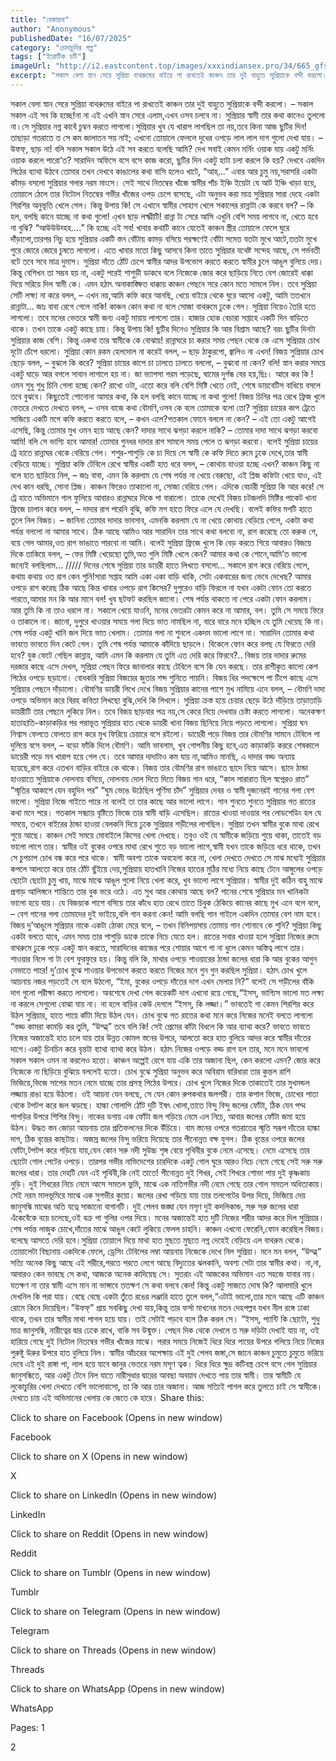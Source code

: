 ```yaml
---
title: "বেকায়দা"
author: "Anonymous"
publishedDate: "16/07/2025"
category: "চোদাচুদির গল্প"
tags: ["ইরোটিক চটি"]
imageUrl: "http://i2.eastcontent.top/images/xxxindiansex.pro/34/665_gfs_posing_for.jpg"
excerpt: "সকাল বেলা স্নান সেরে সুপ্রিয়া বাথরুমের বাইরে পা রাখতেই কাঞ্চন তার দুই বাহুতে সুপ্রিয়াকে বন্দী করলো। – সকাল সকাল এই সব কি হচ্ছে!না না এই এখনি স্নান সেরে এলাম,এখন ওসব চলবে না। সুপ্রিয়ার স্বামী তার কথ..."
---
```


সকাল বেলা স্নান সেরে সুপ্রিয়া বাথরুমের বাইরে পা রাখতেই কাঞ্চন তার দুই বাহুতে সুপ্রিয়াকে বন্দী করলো।
– সকাল সকাল এই সব কি হচ্ছে!না না এই এখনি স্নান সেরে এলাম,এখন ওসব চলবে না।
সুপ্রিয়ার স্বামী তার কথা কানেও তুললো না।সে সুপ্রিয়ার নগ্ন কাধেঁ চুম্বন করতে লাগলো।সুপ্রিয়ার খুব যে খারাপ লাগছিল তা নয়,তবে কিনা আজ ছুটির দিন! তাছাড়া গতরাতে ত সে কম জালাতন সয় নাই; এখনো তোয়ালে ফেললে দুধের ওপড়ে লাল লাল দাগ গুলো দেখা যায়।
– উফফ্, ছাড় না! বলি সকাল সকাল উঠে এই সব করতে বলেছি আমি? দেখ সবাই কেমন মর্নিং ওয়াক যায় একটু মর্নিং ওয়াক করলে পারো’ত? সারাদিন অফিসে বসে বসে কাজ করো, ছুটির দিন একটু হাটা চলা করলে কি হয়? দেখবে একদিন পিঠের ব্যাথা উঠবে তোমার তখন দেখবে কাঙালের কথা বাসি হলেও খাটে, “আহ্…”
এবার আর চুমু নয়,সরাসরি একটা কাঁমড় বসলো সুপ্রিয়ার গলার নরম মাংসে। সেই সাথে নিতম্বের খাঁজে স্বামীর পাঁচ ইঞ্চি ইয়েটা যে আট ইঞ্চি খাড়া হয়ে, তোয়ালে ঠেলে তার নিটোল নিতম্বের গভীর খাঁজের ওপড় চেপে বসেছে, এটা অনুভব করা মাত্র সুপ্রিয়ার সারা দেহে একটা শিরশির অনুভূতি খেলে গেল। কিন্তু উপায় কি! সে এখানে স্বামীর সোহাগ খেলে সকালের রান্নাটা কে করবে বল?
– কি হল, বলছি কানে যাচ্ছে না কথা গুলো! এ্খন ছাড় লক্ষ্মীটি! রান্না টা সেরে আসি এখুনি বেশি সময় লাগবে না, খেতে হবে না বুঝি? “আউউউহ্হহ….” কি হচ্ছে এই সব!
খাবার কথাটি কানে যেতেই কাঞ্চন স্ত্রীর তোয়ালে ফেলে ঘুরে দাঁঁড়ালো,তারপর নিচু হয়ে সুপ্রিয়ার একটি স্তন বোঁটায় কামড় বসিয়ে পরক্ষণেই বোঁটা সমেত যতটা মুখে আটে,ততটা মুখে পুরে জোরে জোরে চুষতে লাগলো। এতে খাবার মতো কিছু আসবে কিনা তাতে সুপ্রিয়ার যথেষ্ট সন্দেহ আছে, সে গর্ভবতী বটে তবে সবে মাত্র দুমাস। সুপ্রিয়া দাঁতে ঠোঁট চেপে স্বামীর আদর উপভোগ করতে করতে স্বামীর চুলে আঙুল বুলিয়ে দেয়। কিন্তু বেশিখন তা সম্ভব হয় না, একটু পরেই শাশুড়ী ডাকবে বলে নিজেকে জোর করে ছাড়িয়ে নিতে বেশ জোরেই ধাক্কা দিয়ে সরিয়ে দিল স্বামী কে। এমন হঠাৎ অনাকাঙ্ক্ষিত ধাক্কায় কাঞ্চন পেছনে সরে কোন মতে সামলে নিল। তবে সুপ্রিয়া সেটি লক্ষ্য না করে বলল,
– এখন নয়,আমি কফি করে আনছি, খেয়ে বাইরে থেকে ঘুরে আসো একটু, আমি ততখনে রান্নাটা… জাঃ বাবা রেগে গেলে নাকি!
কাঞ্চন কোন কথা না বলে সোজা বাথরুমে ঢুকে গেল। সুপ্রিয়া নিয়েও তৈরি হতে লাগলো। তবে মনের ভেতরে স্বামী জন্য একটু মায়ায় লাগলো তার। হাজার হোক বেচারা সপ্তাহে একটি দিন বাড়িতে থাকে। তখন তাকে একটু কাছে চায়। কিন্তু উপায় কি! ছুটির দিনেও সুপ্রিয়ার কি আর বিশ্রাম আছে? বরং ছুটির দিনটা সুপ্রিয়ার কাজ বেশি। কিন্তু একথা তার স্বামীকে কে বোঝায়!
রান্নাঘরে চা করার সময় পেছন থেকে কে এসে সুপ্রিয়ার চোখ দূটো চেঁপে ধরলো। সুপ্রিয়া কোন রকম হেলদোল না করেই বলল,
– ছাড় ঠাকুরপো, জ্বালিও না এখন!
বিজয় সুপ্রিয়ার চোখ ছেড়ে বলল,
– বুঝলে কি করে?
সুপ্রিয়া চায়ের কাপে চা ঢালতে ঢালতে বললো,
– বুঝবো না কেন? বলি! স্নান করার সময়ে একটু ঘাড়ে আর বগলে সাবান লাগালে হয় না। জা ভ্যাপসা গরম পড়েছে, ঘামের দুর্গন্ধ বের হয়,ছিঃ। আরে কর কি ! ওমন শুধু শুধু চিনি গেলা হচ্ছে কেন? রাখো ওটা, এতো করে বলি বেশি মিষ্টি খেতে নেই, শেষে ডায়বেটিস বাধিয়ে বসলে তবে বুঝবে। কিছুতেই শোনোনা আমার কথা, কি হল বলছি কানে যাচ্ছে না কথা গুলো!
বিজয় চিনির পত্র রেখে ফ্রিজ খুলে ভেতরে দেখতে দেখতে বলল,
– ওসব বাজে কথা বৌমণি,ওসব কে বলে তোমাকে বলো তো?
সুপ্রিয়া চায়ের কাপ ট্রেতে সাজিয়ে একটি মগে কফি করতে করতে বলে,
– কখন এলে?গতকাল ফোনে বললে না কেন?
– এই তো একটু আগেই এসেছি, কিন্তু তোমার মুখ ওমন হয়ে আছে কেন? দাদার সাথে ঝগড়া করলে নাকি?
– তোমার দাদা সাথে ঝগড়া করবো আমি! বলি সে ভাগ‍্যি হবে আমার! তোমার গুনধর দাদার রাগ সামলে সময় পেলে ত ঝগড়া করবো।
বলেই সুপ্রিয়া চায়ের ট্রে হাতে রান্নাঘর থেকে বেরিয়ে গেল। শশুর-শাশুড়ি কে চা দিয়ে সে স্বামী কে কফি দিতে রুমে ঢুকে দেখে,তার স্বামী বেড়িয়ে যাচ্ছে। সুপ্রিয়া কফি টেবিলে রেখে স্বামীর একটি হাত ধরে বলল,
– কোথায় যাওয়া হচ্ছে এখন?
কাঞ্চন কিছু না বলে হাত ছাড়িয়ে নিল,
– জাঃ বাবা, এমন কি করলাম যে শেষ পর্যন্ত না খেয়ে বেরুছো, এই প্লিজ কফিটা খেয়ে যাও, এই দেখ কান ধরছি, সোনা প্লিজ।
কাঞ্চন ফিরেও তাকালো না, সোজা বেরিয়ে গেল। এদিকে বেচারী সুপ্রিয়া কি আর করে! সে ট্রে হাতে অভিমানে গাল ফুলিয়ে আবারও রান্নাঘরে দিকে পা বারালো। তাকে দেখেই বিজয় চটজলদি মিষ্টির পাকেট খানা ফ্রিজে চালান করে বলল,
– দাদার রাগ পরেনি বুঝি, কফি মগ হাতে ফিরে এলে যে দেখছি।
বলেই কফির মগটি হাতে তুলে নিল বিজয়।
– জানিনা তোমার দাদার ভাবসাব, এমনকি করলাম যে না খেয়ে কোথায় বেড়িয়ে গেলে, একটা কথা পর্যন্ত বললো না আমার সাথে। ঠিক আছে আমিও আর সারাদিন তার সাথে কথা বলবো না, রাগ করেছে তো করুক গে, বয়ে গেল আমার,ওত রাগ ভাঙাতে পারবো না আমি।
বলেই সুপ্রিয়া ফ্রিজে খুলে কি বেড় করতে গিয়ে আবারও বিজয়ে দিকে তাকিয়ে বলল,
– ফের মিষ্টি খেয়েছো তুমি,অত গুলি মিষ্টি খেলে কেন? আমার কথা কে শোনে,আমি’ত ভালো জন‍্যেই বলছিলাম…
/////
দিনের শেষে সুপ্রিয়া তার ডায়রী হাতে লিখতে বসলো…
সকালে রাগ করে বেরিয়ে গেলে, কথায় কথায় ওত রাগ কেন শুনি!সারা সপ্তাহ আমি একা একা বাড়ি থাকি, সেটা একবারের জন্য ভেবে দেখেছ? আমার ওপড়ে রাগ করেছ ঠিক আছে কিন্ত খাবার ওপড়ে রাগ কিসের? দুপুরেও বাড়ি ফিরলে না যখন একটা ফোন তো করতে পারতে,আমার মন কি আর মানে বল! খুব ছটফট করছিল জানো। শেষ পর্যন্ত থাকতে না পেরে একটা ফোন করলাম। আর তুমি কি না তাও ধরলে না। সকালে খেয়ে যাওনি, মনের ভেতরটা কেমন করে না আমার, বল। তুমি সে সময়ে ফিরে ও তাকালে না। জানো, দুপুরে খাওয়ার সময়ে গলা দিয়ে ভাত নামছিল না, বারে বারে মনে হচ্ছিল যে তুমি খেয়েছ কি না। শেষ পর্যন্ত একটু
খানি জল দিয়ে ভাত খেলাম। তোমার গলা না শুনলে একদম ভালো লাগে না। সারাদিন তোমার কথা ভাবতে ভাবতে দিন কেটে গেল। তুমি শেষ পর্যন্ত আমাকে কাঁদিয়ে ছাড়লে। বিকেলে ফোন করে বলছ যে ফিরতে দেরি হবে? বুক ফেটে গেছিল কান্নায়, আমি এমন কি করলাম যে তুমি এত দেরি করে ফিরবে?..
বিজয় তার দাদার রুমের দরজার কাছে এসে দেখল, সুপ্রিয়া পেছন ফিরে জানালার কাছে টেবিলে বসে কি যেন করছে। তার রাশীকৃত কালো কেশ পিঠের ওপড়ে ছড়ানো। বোধকরি সুপ্রিয়া বিজয়ের জুতার শব্দ শুনিতে পায়নি। বিজয় ধির পদক্ষেপে পা টিপে কাছে এসে সুপ্রিয়ার পেছনে দাঁড়ালো। বৌমণির ডায়রী লিখে দেখে বিজয় সুপ্রিয়ার কানের পাশে মুখ নামিয়ে এনে বলল,
– বৌমণি দাদা ওপড়ে অভিমান করে বিরহ কবিতা লিখছো বুঝি,দেখি কি লিখলে।
সুপ্রিয়া ক্রস্ত হয়ে চেয়ার ছেড়ে উঠে দাঁড়িয়ে তাড়াতাড়ি ডায়রীটি তার পেছনে লুকিয়ে নিল। তবে বিজয় ছাড়বার পত্র নয়,সে কেরে নিয়ে দেখবার চেষ্টা করতে লাগলো। অনেকক্ষণ হাতাহাতি-কাড়াকড়ির পর পরাভূত সুপ্রিয়ার হাত থেকে ডায়রী খানা বিজয় ছিনিয়ে নিয়ে পড়তে লাগলো। সুপ্রিয়া ঘন নিশ্বাস ফেলতে ফেলতে রাগ করে মুখ ফিরিয়ে চেয়ারে বসে রইলো। ডায়েরী পড়ে বিজয় তার বৌমণির সামনে টেবিলে পা দুলিয়ে বসে বলল,
– বড়ো ফাঁকি দিলে বৌমণি। আমি ভাবলাম, খুব গোপনীয় কিছু হবে,এত কাড়াকড়ি কররে শেষকালে ডায়েরী পড়ে মন খারাপ হয়ে গেল যে। তবে আমার দাদাটাও কম যায় না,আমিও মানছি, এ দাদার বড্ড অন‍্যায় হয়েছে,রাগ করে এতখন বাড়ির বাইরে কে থাকে।
বিজয় তার বৌমণির রাগ ভাঙাতে ছাদে নিয়ে আসে। ছাদে ঠান্ডা হাওয়াতে সুপ্রিয়াকে দোলনায় বসিয়ে, দোলনায় দোল দিতে দিতে বিজয় গান ধরে,
“কাল সারারাত ছিল স্বপ্নেরও রাত”
“স্মৃতির আকাশে যেন বহুদিন পর”
“ঘুম ভেঙে উঠেছিল পূর্ণিমা চাঁদ”
সুপ্রিয়ার দেবর ও স্বামী দুজনেরই গানের গলা বেশ ভালো। সুপ্রিয়া নিজে গাইতে পারে না বলেই তা তার কাছে আর ভালো লাগে। গান শুনতে শুনতে সুপ্রিয়ার গত রাতের কথা মনে পরে।
গতকাল সন্ধ্যায় বৃষ্টিতে ভিজে তার স্বামী বাড়ি এসেছিল। রাতের খাওয়া দাওয়ার পর লোডশেডিং হল যে সময়ে, তখনে বাইরের ঠান্ডা হাওয়া বেলকনি দিয়ে ঢুকে সুপ্রিয়ার শড়ীলের লাগছিল। সুপ্রিয়া তখন স্বামীর বুকে মাথা রেখে শুয়ে আছে। কাঞ্চন সেই সময়ে মোবাইলে কিসের খেলা দেখছে। তবুও ওই যে স্বামীকে জড়িয়ে শুয়ে থাকা, তাতেই বড় ভালো লাগে তার। স্বামীর ওই বুকের ওপরে মাথা রেখে শুতে বড় ভালো লাগে,স্বামী যখন তাকে জড়িয়ে ধরে থাকে, তখন সে চুপচাপ চোখ বন্ধ করে পরে থাকে। স্বামী অবশ্য তাকে অবহেলা করে না, খেলা দেখতে দেখতে সে মাঝ মধ্যেই সুপ্রিয়ার কপলে আলতো করে তার ঠোঁট ছুঁইয়ে দেয়,সুপ্রিয়ায় হাতখানি নিজের হাতের মুঠির মধ্যে নিয়ে কাছে টেনে আঙ্গুলের ওপড়ে ছোটো ছোটো চুমু খায়, মাঝে মাঝে আঙুল গুলো নিয়ে খেলা করে, খুব ভালো লাগে সুপ্রিয়ার। স্বামীর দুই কঠিন বাহু মাঝে প্রগাড় আলিঙ্গনে শান্তিতে তার বুক ভরে ওঠে। এত সুখ আর কোথায় আছে বল?
গানের শেষে সুপ্রিয়ার মন খানিকটা ভালো হয়ে যায়। যে বিজয়কে পাশে বসিয়ে তার কাঁধে হাত রেখে তাতে চিবুক ঠেকিয়ে কানের কাছে মুখ এনে বলে বলে,
– বেশ গানের গলা তোমাদের দুই ভাইয়ে,বলি গান করনা কেন! আমি বলছি গান গাইলে একদিন তোমার বেশ নাম হবে।
বিজয় দু’আঙুলে সুপ্রিয়ার নাকে একটা ঠোকা মেরে বলে,
– তখন বিনিপয়সায় তোমায় গান শোনাবে কে শুনি?
সুপ্রিয়া কিছু একটা বলতে যাবে, এমন সময় তার শাশুড়ি ডাকে তাকে নিচে যেতে হল।
রাতের সবার খাওয়া হলে সুপ্রিয়া নিজের রুমে বাথরুমে ঢুকে পড়ে একটু স্নান করতে, সারাদিনের কাজের পরে শোয়ার আগে গা না ধুলে কেমন অস্তিত্ব লাগে তার। শাওয়ার নিলে গা টা বেশ ফুরফুরে হয়। কিন্তু বলি কি, মাথার ওপড়ে শাওয়ারের ঠান্ডা জলের ধারা কি আর বুকের আগুন নেভাতে পারে!
দু’চোখ বুঝে শাওয়ার উপভোগ করতে করতে নিজের মনে গুন গুন করছিল সুপ্রিয়া। হঠাৎ চোখ খুলে আয়নায় নজর পড়তেই সে বলে উঠলো, “ইমা, বুকের ওপড়ে দাঁতের দাগ এখন মেলায় নি?” বলেই সে শড়ীলের বাঁকি দাগ গুলো পরীক্ষা করতে লাগলো। অবশেষে দেখা গেল কয়েকটি দাগ এখনো রয়ে গেছে,“ইসস্, ভাগ‍্যিস ভালো মত লক্ষ্য না করলে সেগুলো বোঝা যায় না। না হলে বাড়ির কেউ দেগলে “ইসস্, কি লজ্জা।” ভাবতেই গা কেমন শিরশির করে উঠল সুপ্রিয়ার, হাতে পায়ে কাঁটা দিয়ে উঠল যেন।
চোখ বুঝে গত রাতের কথা মনে করে নিজের মনেই বলতে লাগলো “বড্ড কামরা কামড়ি কর তুমি, “উম্ম্ম্”
তবে বলি কি! সেই প্রেমের কাঁটা বিধলে কি আর ব্যাথা করে? ভাবতে ভাবতে নিজের অজান্তেই হাত চলে যায় তার উন্নত কোমল স্তনের উপরে, আলতো করে হাত বুলিয়ে আদর করে স্বামীর দাঁতের দাগে।একটু চিনচিন করে বৃন্তটা ব্যাথা ব্যাথা করে উঠল। হঠাৎ নিজের ওপড়ে বড্ড রাগ হল তার, মনে মনে ভাবলো সকাল সকাল ওমন না করলেও হতো। কাঞ্চন অল্পেই রেগে যায় একি তার অজানা ছিল, কেন করলো এমন? জোর করে নিজেকে না ছিড়িয়ে বুঝিয়ে বললেই হতো।
চোখ বুঝে সুপ্রিয়া অনুভব করে অবিরাম বারিধারা তার কুন্তল রাশি ভিজিয়ে,ভিজে সাপের মতন নেমে যাচ্ছে তার প্রসস্থ পিঠের উপরে। চোখ খুলে নিজের দিকে তাকাতেই তার মুখমন্ডল লজ্জায় রাঙা হয়ে উঠলো। ওই আয়না যেন বলছে, সে যেন কোন রুপকথার জলপরী।
তার কপাল ভিজে, চোখের পাতা থেকে টপটপ করে জল ঝড়ছে। হাল্কা গোলাপি ঠোঁট দুটি ইষৎ খোলা,তাতে বিন্দু বিন্দু জলের ফোঁটা, ঠিক যেন পদ্ম পাপড়ির উপরে শিশির বিন্দু। নাকের ডগায় এক ফোঁটা জল গড়িয়ে নেমে এল নিচে, আবার জলের ফোঁটা জমা হয়ে উঠল।
উদ্ধত স্তন জোড়া আয়নায় তার প্রতিফলনের দিকে উঁচিয়ে। বাম স্তনের ওপরে গতরাতের স্মৃতি সরূপ দাঁতের হাল্কা দাগ, ঠিক বৃন্তের কাছটায়। অজস্র জলের বিন্দু ভরিয়ে দিয়েছে তার পীনোন্নত বক্ষ যুগল। ঠিক বৃন্তের ওপরে জলের ফোঁটা,টপটপ করে গড়িয়ে যায়,যেন কোন সরু নদী সুউচ্চ শৃঙ্গ বেয়ে পৃথিবীর বুকে নেমে এসেছে। নেমে এসেছে তার ছোটো গোল পেটের ওপড়ে। তারপর গভীর নাভিদেশের চারদিকে একটু গোল ঘুরে আরও নিচে নেমে গেছে সেই সরু সরু জলের ধারা। তার দেহটি যেন এই পৃথিবী,কি নেই তাতে!
পীনোন্নত দুই শিখর, সেই শিখরে শোভা পায় দুই কৃষ্ণকায় নুড়ি। দুই শিখরের নিচে নেমে আসে সমতল ভুমি, মাঝে এক নাতিগভীর নদী নেমে গেছে তার গোল সমতল অধিত্যকায়। সেই নরম মালভূমিরে মাঝে এক সুগভীর কুয়ো। জলের রেখা গড়িয়ে যায় তার তলপেটের উপর দিয়ে, ভিজিয়ে দেয় জানুসন্ধি মাঝের অতি যত্নে সাজানো বাগানটি। দুই পেলব জঙ্ঘা যেন মসৃণ দুই কদলিকান্ড, সরু সরু জলের ধারা এঁকেবেঁকে বয়ে চলেছে,ওই বক্র পা গুলির ওপর দিয়ে। মনের অজান্তেই হাত দুটি নিজের শরীর আদর করে দিল সুপ্রিয়ার। শেষ পর্যন্ত লাজুক চোখে,দাঁতের মাঝে আঙুল কেটে লুকিয়ে ফেলল চাহনি। কাঞ্চন এখনো ফেরেনি,ফোন করেছিল বিজয়। বলেছে আসতে দেরি হবে।সুপ্রিয়া তোয়ালে দিয়ে মাথা হাত মুছতে মুছতে নগ্ন দেহেই বেড়িয়ে এল বাথরুম থেকে।
তোয়ালেটা বিছানায় একদিকে ফেলে, ড্রেসিং টেবিলের লম্বা আয়নায় নিজেকে দেখে নিল সুপ্রিয়া। মনে মন বলল, “উম্ম্ম্” সত্যি অনেক কিছু আছে এই শরীরে,পরতে পরতে লেগে আছে বিদ্যুতের ঝলকানি, অবশ্য সেটা তার স্বামীর কথা। না,না, আবারও কেন ভাবছে সে কথা, আজকে অনেক কাদিয়েছ সে। সুতরাং এই আজকের অভিমান এত সহজে যাবার নয়। যতক্ষণ না তার স্বামী এসে মান না ভাঙ্গাবে ততক্ষণ সে কথা বলবে কেন! কিন্তু
একটু সাজতে দোষ কি?
আলমারি খুলে দেখনিল কি পরা যায়। বেছে বেছে একটা তুঁতে রঙের লঞ্জারি হাতে তুলে বলল,“এটাই ভালো,তার মনে আছে এটি কাঞ্চন রোমে কিনে দিয়েছিল।”উফফ্” প্রায় সবকিছু দেখা যায়,কিন্তু তার ফর্সা মাখনের মতন দেহপল্লব যখন নীল রঙ্গে ঢাকা থাকে, তখন তার স্বামীর মাথা পাগল হয়ে যায়। তাই সেটাই পড়বে বলে ঠিক করল সে। “ইসস্, প্যান্টি কি ছোটো, শুধু মাত্র জানুসন্ধি, নারীত্বের দ্বার ঢেকে রাখে, বাকি সব উন্মুক্ত।
পেছন দিক থেকে দেখলে ত সরু দড়িটা দেখাই যায় না, ওই হারিয়ে গেছে দুই নিটোল নিতম্বের গভীর খাঁজের মাঝে।
পরার সময়ে নিজেই ধিরে ধিরে পায়ের উপরে গলিয়ে নিয়ে নিজের পুরুষ্টু উরুর উপরে হাত বুলিয়ে নিল। স্বামীর আঁচরের অপেক্ষায় এই দুই পেলব জঙ্গা,সে জানে কাঞ্চন চুমুতে চুমুতে ভরিয়ে দেবে এই দুই রাঙ্গা পা, লাল হয়ে যাবে জানুর ভেতরে নরম মসৃণ ত্বক।
ধিরে ধিরে ক্ষুদ্র কটিবস্ত্র চেপে বসে গেল সুপ্রিয়ার জানুসন্ধিতে, আর একটু টেনে নিল যাতে নারীসুধার দ্বারের আবছা অবয়াব দেখতে পায় তার স্বামী। তার স্বামীটি যে লুকোচুরির খেলা দেখতে বেশি ভালোবাসো, তা কি আর তার অজানা। আজ সত্যিই পাগল করে তুলতে চাই সে স্বামীকে। দেখতে চায় এই অভিমানের খেলায় কে জেতে কে হারে।
Share this:


Click to share on Facebook (Opens in new window)


Facebook




Click to share on X (Opens in new window)


X




Click to share on LinkedIn (Opens in new window)


LinkedIn




Click to share on Reddit (Opens in new window)


Reddit




Click to share on Tumblr (Opens in new window)


Tumblr




Click to share on Telegram (Opens in new window)


Telegram




Click to share on Threads (Opens in new window)


Threads




Click to share on WhatsApp (Opens in new window)


WhatsApp


Pages: 
1
 
2
